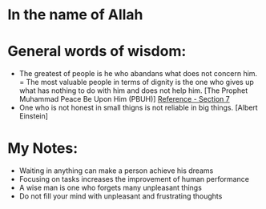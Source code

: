 # In the name of Allah
# General words of wisdom:
- The greatest of people is he who abandans what does not concern him. = The most valuable people in terms of dignity is the one who gives up what has nothing to do with him and does not help him. [The Prophet Muhammad Peace Be Upon Him (PBUH)] [Reference - Section 7](https://www.borna.news/%D8%A8%D8%AE%D8%B4-%D8%A7%D8%B3%D8%AA%D8%A7%D9%86-%D9%87%D8%A7-11/924144-%D8%AD%D8%AF%DB%8C%D8%AB-%DA%AF%D9%88%D9%87%D8%B1%D8%A8%D8%A7%D8%B1-%D8%AC%D8%A7%D9%84%D8%A8-%D8%A7%D8%B2-%D9%BE%DB%8C%D8%A7%D9%85%D8%A8%D8%B1-%D8%A7%DA%A9%D8%B1%D9%85-%D8%A7%D8%B3%D9%86%D8%A7%D8%AF-%D8%AF%D9%82%DB%8C%D9%82)    
- One who is not honest in small thigns is not reliable in big things. [Albert Einstein]   

# My Notes:
- Waiting in anything can make a person achieve his dreams  
-	Focusing on tasks increases the improvement of human performance  
- A wise man is one who forgets many unpleasant things  
-	Do not fill your mind with unpleasant and frustrating thoughts  
